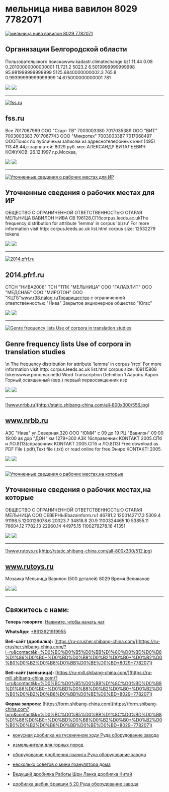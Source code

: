 # мельница нива вавилон 8029 7782071

<a href="https://swt.shibang-china.com/?l=ru&img&k=%D0%BC%D0%B5%D0%BB%D1%8C%D0%BD%D0%B8%D1%86%D0%B0+%D0%BD%D0%B8%D0%B2%D0%B0+%D0%B2%D0%B0%D0%B2%D0%B8%D0%BB%D0%BE%D0%BD+8029+7782071" target="_blank">![мельница нива вавилон 8029 7782071](http://static.shibang-china.com/all-800x300/1453.jpg)</a>

## Организации Белгородской области
Пользовательского поискаwww.kadastr.climatechange.kz1 11.44 0.08 0.20100000000000001 11.721.2 5023.2 6.5019999999999998 95.981999999999999 5125.6840000000002.3 765.8 0.99399999999999999 14.675000000000001 781


<a href="https://whatsapp.shibangsoft.com/WhatsApp.php" target="_blank" title="WhatsApp">![](http://static.shibang-china.com/icon/whatsapp.png)</a> <a href="https://swt.shibang-china.com/?l=ru&icon&k=%D0%BC%D0%B5%D0%BB%D1%8C%D0%BD%D0%B8%D1%86%D0%B0+%D0%BD%D0%B8%D0%B2%D0%B0+%D0%B2%D0%B0%D0%B2%D0%B8%D0%BB%D0%BE%D0%BD+8029+7782071" target="_blank">![](http://static.shibang-china.com/icon/chat-ru.png)</a>

---

<a href="https://swt.shibang-china.com/?l=ru&img&k=%D0%BC%D0%B5%D0%BB%D1%8C%D0%BD%D0%B8%D1%86%D0%B0+%D0%BD%D0%B8%D0%B2%D0%B0+%D0%B2%D0%B0%D0%B2%D0%B8%D0%BB%D0%BE%D0%BD+8029+7782071" target="_blank">![fss.ru](http://static.shibang-china.com/all-800x300/524.jpg)</a>

## fss.ru
Все 7017067969 ООО "Старт ТВ" 7003003380 7017035389 ООО "ВИТ" 7003003383 7017067743 ООО "Микротех" 7003003387 7017068497 ОООПоиск по публичным записям из адреснотелефонных книг.(495) 113.48.44,с зарплатой: 8029 руб. мес.АЛЕКСАНДР ВИТАЛЬЕВИЧ КОЖУХОВ: 26.12.1997 г.р.Москва,


<a href="https://whatsapp.shibangsoft.com/WhatsApp.php" target="_blank" title="WhatsApp">![](http://static.shibang-china.com/icon/whatsapp.png)</a> <a href="https://swt.shibang-china.com/?l=ru&icon&k=%D0%BC%D0%B5%D0%BB%D1%8C%D0%BD%D0%B8%D1%86%D0%B0+%D0%BD%D0%B8%D0%B2%D0%B0+%D0%B2%D0%B0%D0%B2%D0%B8%D0%BB%D0%BE%D0%BD+8029+7782071" target="_blank">![](http://static.shibang-china.com/icon/chat-ru.png)</a>

---

<a href="https://swt.shibang-china.com/?l=ru&img&k=%D0%BC%D0%B5%D0%BB%D1%8C%D0%BD%D0%B8%D1%86%D0%B0+%D0%BD%D0%B8%D0%B2%D0%B0+%D0%B2%D0%B0%D0%B2%D0%B8%D0%BB%D0%BE%D0%BD+8029+7782071" target="_blank">![Уточненные сведения о рабочих местах для ИР](http://static.shibang-china.com/all-800x300/235.jpg)</a>

## Уточненные сведения о рабочих местах для ИР
ОБЩЕСТВО С ОГРАНИЧЕННОЙ ОТВЕТСТВЕННОСТЬЮ СТАРАЯ МЕЛЬНИЦА ВАВИЛОН НИВА СВ 196128,СПбcorpus.leeds.ac.ukThe frequency distribution for attribute 'lemma' in corpus 'bizru' For more information visit http: corpus.leeds.ac.uk list.html corpus size: 12532279 tokens


<a href="https://whatsapp.shibangsoft.com/WhatsApp.php" target="_blank" title="WhatsApp">![](http://static.shibang-china.com/icon/whatsapp.png)</a> <a href="https://swt.shibang-china.com/?l=ru&icon&k=%D0%BC%D0%B5%D0%BB%D1%8C%D0%BD%D0%B8%D1%86%D0%B0+%D0%BD%D0%B8%D0%B2%D0%B0+%D0%B2%D0%B0%D0%B2%D0%B8%D0%BB%D0%BE%D0%BD+8029+7782071" target="_blank">![](http://static.shibang-china.com/icon/chat-ru.png)</a>

---

<a href="https://swt.shibang-china.com/?l=ru&img&k=%D0%BC%D0%B5%D0%BB%D1%8C%D0%BD%D0%B8%D1%86%D0%B0+%D0%BD%D0%B8%D0%B2%D0%B0+%D0%B2%D0%B0%D0%B2%D0%B8%D0%BB%D0%BE%D0%BD+8029+7782071" target="_blank">![2014.pfrf.ru](http://static.shibang-china.com/all-800x300/181.jpg)</a>

## 2014.pfrf.ru
СТСН "НИВА2006" ТСН "ТПК "МЕЛЬНИЦА" ООО "ГАЛАЭЛИТ" ООО "МЕДСНАБ" ООО "МИРОТОН" ООО "КЦТБ"www.r38.nalog.ruТоварищество с ограниченной ответственностью "Нива" Закрытое акционерное общество "Югас"


<a href="https://whatsapp.shibangsoft.com/WhatsApp.php" target="_blank" title="WhatsApp">![](http://static.shibang-china.com/icon/whatsapp.png)</a> <a href="https://swt.shibang-china.com/?l=ru&icon&k=%D0%BC%D0%B5%D0%BB%D1%8C%D0%BD%D0%B8%D1%86%D0%B0+%D0%BD%D0%B8%D0%B2%D0%B0+%D0%B2%D0%B0%D0%B2%D0%B8%D0%BB%D0%BE%D0%BD+8029+7782071" target="_blank">![](http://static.shibang-china.com/icon/chat-ru.png)</a>

---

<a href="https://swt.shibang-china.com/?l=ru&img&k=%D0%BC%D0%B5%D0%BB%D1%8C%D0%BD%D0%B8%D1%86%D0%B0+%D0%BD%D0%B8%D0%B2%D0%B0+%D0%B2%D0%B0%D0%B2%D0%B8%D0%BB%D0%BE%D0%BD+8029+7782071" target="_blank">![Genre frequency lists Use of corpora in translation studies](http://static.shibang-china.com/all-800x300/1424.jpg)</a>

## Genre frequency lists Use of corpora in translation studies
\n The frequency distribution for attribute 'lemma' in corpus 'rrcx' For more information visit http: corpus.leeds.ac.uk list.html corpus size: 109115808 tokenswww.ponomar.netId Word Transcription Definition 1 А҆аро́нъ Аарон Горный,освященный (евр.) первый первосвященник изр


<a href="https://whatsapp.shibangsoft.com/WhatsApp.php" target="_blank" title="WhatsApp">![](http://static.shibang-china.com/icon/whatsapp.png)</a> <a href="https://swt.shibang-china.com/?l=ru&icon&k=%D0%BC%D0%B5%D0%BB%D1%8C%D0%BD%D0%B8%D1%86%D0%B0+%D0%BD%D0%B8%D0%B2%D0%B0+%D0%B2%D0%B0%D0%B2%D0%B8%D0%BB%D0%BE%D0%BD+8029+7782071" target="_blank">![](http://static.shibang-china.com/icon/chat-ru.png)</a>

---

<a href="https://swt.shibang-china.com/?l=ru&img&k=%D0%BC%D0%B5%D0%BB%D1%8C%D0%BD%D0%B8%D1%86%D0%B0+%D0%BD%D0%B8%D0%B2%D0%B0+%D0%B2%D0%B0%D0%B2%D0%B8%D0%BB%D0%BE%D0%BD+8029+7782071" target="_blank">![www.nrbb.ru](http://static.shibang-china.com/all-800x300/556.jpg)</a>

## www.nrbb.ru
АЗС "Нива" ул.Северная,320 ООО "ЮМИ" с 09 до 19 РЦ "Вавилон" 09:00 19:00 ав дор "ДОН" км 1279+300 АЗК 16справочник KONTAKT 2005.СПб и ЛО.8(13)справочник KONTAKT 2005.СПб и ЛО.8(13) Free download as PDF File (.pdf),Text file (.txt) or read online for free.Эниро KONTAKT! 2005.


<a href="https://whatsapp.shibangsoft.com/WhatsApp.php" target="_blank" title="WhatsApp">![](http://static.shibang-china.com/icon/whatsapp.png)</a> <a href="https://swt.shibang-china.com/?l=ru&icon&k=%D0%BC%D0%B5%D0%BB%D1%8C%D0%BD%D0%B8%D1%86%D0%B0+%D0%BD%D0%B8%D0%B2%D0%B0+%D0%B2%D0%B0%D0%B2%D0%B8%D0%BB%D0%BE%D0%BD+8029+7782071" target="_blank">![](http://static.shibang-china.com/icon/chat-ru.png)</a>

---

<a href="https://swt.shibang-china.com/?l=ru&img&k=%D0%BC%D0%B5%D0%BB%D1%8C%D0%BD%D0%B8%D1%86%D0%B0+%D0%BD%D0%B8%D0%B2%D0%B0+%D0%B2%D0%B0%D0%B2%D0%B8%D0%BB%D0%BE%D0%BD+8029+7782071" target="_blank">![Уточненные сведения о рабочих местах,на которые](http://static.shibang-china.com/all-800x300/256.jpg)</a>

## Уточненные сведения о рабочих местах,на которые
ОБЩЕСТВО С ОГРАНИЧЕННОЙ ОТВЕТСТВЕННОСТЬЮ СТАРАЯ МЕЛЬНИЦА ООО СЕВЕРНЫЕbazainform.ru1 46781.2 1200142717.3 5309.4 91198.5 1200126078.6 20023.7 34818.8 20.9 1100324465.10 53855.11 76604.12 7782.13 22960.14 44975.15 1100279278.16 41351


<a href="https://whatsapp.shibangsoft.com/WhatsApp.php" target="_blank" title="WhatsApp">![](http://static.shibang-china.com/icon/whatsapp.png)</a> <a href="https://swt.shibang-china.com/?l=ru&icon&k=%D0%BC%D0%B5%D0%BB%D1%8C%D0%BD%D0%B8%D1%86%D0%B0+%D0%BD%D0%B8%D0%B2%D0%B0+%D0%B2%D0%B0%D0%B2%D0%B8%D0%BB%D0%BE%D0%BD+8029+7782071" target="_blank">![](http://static.shibang-china.com/icon/chat-ru.png)</a>

---

<a href="https://swt.shibang-china.com/?l=ru&img&k=%D0%BC%D0%B5%D0%BB%D1%8C%D0%BD%D0%B8%D1%86%D0%B0+%D0%BD%D0%B8%D0%B2%D0%B0+%D0%B2%D0%B0%D0%B2%D0%B8%D0%BB%D0%BE%D0%BD+8029+7782071" target="_blank">![www.rutoys.ru](http://static.shibang-china.com/all-800x300/512.jpg)</a>

## www.rutoys.ru
Мозаика Мельница Вавилон (500 деталей) 8029 Время Великанов

<a href="https://whatsapp.shibangsoft.com/WhatsApp.php" target="_blank" title="WhatsApp">![](http://static.shibang-china.com/icon/whatsapp.png)</a> <a href="https://swt.shibang-china.com/?l=ru&icon&k=%D0%BC%D0%B5%D0%BB%D1%8C%D0%BD%D0%B8%D1%86%D0%B0+%D0%BD%D0%B8%D0%B2%D0%B0+%D0%B2%D0%B0%D0%B2%D0%B8%D0%BB%D0%BE%D0%BD+8029+7782071" target="_blank">![](http://static.shibang-china.com/icon/chat-ru.png)</a>

---
## Свяжитесь с нами:

**Теперь говорите:** [Нажмите, чтобы начать чат](https://swt.shibang-china.com?l=ru&contact&k=%D0%BC%D0%B5%D0%BB%D1%8C%D0%BD%D0%B8%D1%86%D0%B0+%D0%BD%D0%B8%D0%B2%D0%B0+%D0%B2%D0%B0%D0%B2%D0%B8%D0%BB%D0%BE%D0%BD+8029+7782071)

**WhatsApp:**  [+8613621919955](https://whatsapp.shibangsoft.com/WhatsApp.php)

**Веб-сайт (дробилка):** [https://ru-crusher.shibang-china.com/](https://ru-crusher.shibang-china.com/?l=ru&contact&k=%D0%BC%D0%B5%D0%BB%D1%8C%D0%BD%D0%B8%D1%86%D0%B0+%D0%BD%D0%B8%D0%B2%D0%B0+%D0%B2%D0%B0%D0%B2%D0%B8%D0%BB%D0%BE%D0%BD+8029+7782071)

**Веб-сайт (мельница):** [https://ru-mill.shibang-china.com/](https://ru-mill.shibang-china.com/?l=ru&contact&k=%D0%BC%D0%B5%D0%BB%D1%8C%D0%BD%D0%B8%D1%86%D0%B0+%D0%BD%D0%B8%D0%B2%D0%B0+%D0%B2%D0%B0%D0%B2%D0%B8%D0%BB%D0%BE%D0%BD+8029+7782071)

**Форма запроса:** [https://form.shibang-china.com](https://form.shibang-china.com?l=ru&contact&k=%D0%BC%D0%B5%D0%BB%D1%8C%D0%BD%D0%B8%D1%86%D0%B0+%D0%BD%D0%B8%D0%B2%D0%B0+%D0%B2%D0%B0%D0%B2%D0%B8%D0%BB%D0%BE%D0%BD+8029+7782071)

* [конусная дробилка на гусеничном ходу Руда оборудование завода](../99/%D0%BA%D0%BE%D0%BD%D1%83%D1%81%D0%BD%D0%B0%D1%8F%20%D0%B4%D1%80%D0%BE%D0%B1%D0%B8%D0%BB%D0%BA%D0%B0%20%D0%BD%D0%B0%20%D0%B3%D1%83%D1%81%D0%B5%D0%BD%D0%B8%D1%87%D0%BD%D0%BE%D0%BC%20%D1%85%D0%BE%D0%B4%D1%83%20%D0%A0%D1%83%D0%B4%D0%B0%20%D0%BE%D0%B1%D0%BE%D1%80%D1%83%D0%B4%D0%BE%D0%B2%D0%B0%D0%BD%D0%B8%D0%B5%20%D0%B7%D0%B0%D0%B2%D0%BE%D0%B4%D0%B0.md)

* [измельчители для горных пород](../96/%D0%B8%D0%B7%D0%BC%D0%B5%D0%BB%D1%8C%D1%87%D0%B8%D1%82%D0%B5%D0%BB%D0%B8%20%D0%B4%D0%BB%D1%8F%20%D0%B3%D0%BE%D1%80%D0%BD%D1%8B%D1%85%20%D0%BF%D0%BE%D1%80%D0%BE%D0%B4.md)

* [оборудование дробления гранита Руда оборудование завода](../101/%D0%BE%D0%B1%D0%BE%D1%80%D1%83%D0%B4%D0%BE%D0%B2%D0%B0%D0%BD%D0%B8%D0%B5%20%D0%B4%D1%80%D0%BE%D0%B1%D0%BB%D0%B5%D0%BD%D0%B8%D1%8F%20%D0%B3%D1%80%D0%B0%D0%BD%D0%B8%D1%82%D0%B0%20%D0%A0%D1%83%D0%B4%D0%B0%20%D0%BE%D0%B1%D0%BE%D1%80%D1%83%D0%B4%D0%BE%D0%B2%D0%B0%D0%BD%D0%B8%D0%B5%20%D0%B7%D0%B0%D0%B2%D0%BE%D0%B4%D0%B0.md)

* [несколько советов о мини гранулятора дома](../104/%D0%BD%D0%B5%D1%81%D0%BA%D0%BE%D0%BB%D1%8C%D0%BA%D0%BE%20%D1%81%D0%BE%D0%B2%D0%B5%D1%82%D0%BE%D0%B2%20%D0%BE%20%D0%BC%D0%B8%D0%BD%D0%B8%20%D0%B3%D1%80%D0%B0%D0%BD%D1%83%D0%BB%D1%8F%D1%82%D0%BE%D1%80%D0%B0%20%D0%B4%D0%BE%D0%BC%D0%B0.md)

* [Ведущий дробилка Работы Шри Ланка дробилка Китай](../96/%D0%92%D0%B5%D0%B4%D1%83%D1%89%D0%B8%D0%B9%20%D0%B4%D1%80%D0%BE%D0%B1%D0%B8%D0%BB%D0%BA%D0%B0%20%D0%A0%D0%B0%D0%B1%D0%BE%D1%82%D1%8B%20%D0%A8%D1%80%D0%B8%20%D0%9B%D0%B0%D0%BD%D0%BA%D0%B0%20%D0%B4%D1%80%D0%BE%D0%B1%D0%B8%D0%BB%D0%BA%D0%B0%20%D0%9A%D0%B8%D1%82%D0%B0%D0%B9.md)

* [дробилка щебня фракции 5 20 Руда оборудование завода](../99/%D0%B4%D1%80%D0%BE%D0%B1%D0%B8%D0%BB%D0%BA%D0%B0%20%D1%89%D0%B5%D0%B1%D0%BD%D1%8F%20%D1%84%D1%80%D0%B0%D0%BA%D1%86%D0%B8%D0%B8%205%2020%20%D0%A0%D1%83%D0%B4%D0%B0%20%D0%BE%D0%B1%D0%BE%D1%80%D1%83%D0%B4%D0%BE%D0%B2%D0%B0%D0%BD%D0%B8%D0%B5%20%D0%B7%D0%B0%D0%B2%D0%BE%D0%B4%D0%B0.md)